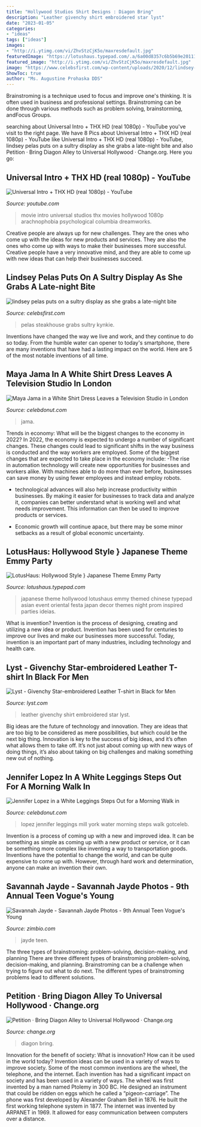 ```yaml
---
title: "Hollywood Studios Shirt Designs : Diagon Bring"
description: "Leather givenchy shirt embroidered star lyst"
date: "2023-01-05"
categories:
- "ideas"
tags: ["ideas"]
images:
- "http://i.ytimg.com/vi/ZhvStzCjK5o/maxresdefault.jpg"
featuredImage: "https://lotushaus.typepad.com/.a/6a00d8357c6b5b69e20111685deecc970c-600wi"
featured_image: "http://i.ytimg.com/vi/ZhvStzCjK5o/maxresdefault.jpg"
image: "https://www.celebsfirst.com/wp-content/uploads/2020/12/lindsey-pelas-puts-on-a-sultry-display-as-she-grabs-a-late-night-bite-at-boa-steakhouse-in-west-hollywood-california-271220_1.jpg"
ShowToc: true
author: "Ms. Augustine Prohaska DDS"
---
```



Brainstroming is a technique used to focus and improve one's thinking. It is often used in business and professional settings. Brainstroming can be done through various methods such as problem solving, brainstorming, andFocus Groups.

	

		
searching about Universal Intro + THX HD (real 1080p) - YouTube you've visit to the right page. We have 8 Pics about Universal Intro + THX HD (real 1080p) - YouTube like Universal Intro + THX HD (real 1080p) - YouTube, lindsey pelas puts on a sultry display as she grabs a late-night bite and also Petition · Bring Diagon Alley to Universal Hollywood · Change.org. Here you go:
		
    
## Universal Intro + THX HD (real 1080p) - YouTube

<img loading=lazy src="http://i.ytimg.com/vi/ZhvStzCjK5o/maxresdefault.jpg" onerror="this.onerror=null;this.src='https://tse4.mm.bing.net/th?id=OIP.w9s23UlJJxkaYeC1HXyH2wHaEK&amp;pid=15.1';" alt="Universal Intro + THX HD (real 1080p) - YouTube">

_Source: youtube.com_

>movie intro universal studios thx movies hollywood 1080p arachnophobia psychological columbia dreamworks. 

	

Creative people are always up for new challenges. They are the ones who come up with the ideas for new products and services. They are also the ones who come up with ways to make their businesses more successful. Creative people have a very innovative mind, and they are able to come up with new ideas that can help their businesses succeed.

    
## Lindsey Pelas Puts On A Sultry Display As She Grabs A Late-night Bite

<img loading=lazy src="https://www.celebsfirst.com/wp-content/uploads/2020/12/lindsey-pelas-puts-on-a-sultry-display-as-she-grabs-a-late-night-bite-at-boa-steakhouse-in-west-hollywood-california-271220_1.jpg" onerror="this.onerror=null;this.src='https://tse2.mm.bing.net/th?id=OIP.FK5228ChDubV7CoEHDPoegHaLH&amp;pid=15.1';" alt="lindsey pelas puts on a sultry display as she grabs a late-night bite">

_Source: celebsfirst.com_

>pelas steakhouse grabs sultry kynkie. 

	

Inventions have changed the way we live and work, and they continue to do so today. From the humble water can opener to today's smartphone, there are many inventions that have had a lasting impact on the world. Here are 5 of the most notable inventions of all time.

    
## Maya Jama In A White Shirt Dress Leaves A Television Studio In London

<img loading=lazy src="http://celebdonut.com/wp-content/uploads/2020/07/maya-jama-in-a-white-shirt-dress-leaves-a-television-studio-in-london-3.jpg" onerror="this.onerror=null;this.src='https://tse2.mm.bing.net/th?id=OIP.ykRkZL93rKmSqCTeZ2E9FwHaKs&amp;pid=15.1';" alt="Maya Jama in a White Shirt Dress Leaves a Television Studio in London">

_Source: celebdonut.com_

>jama. 

	

Trends in economy: What will be the biggest changes to the economy in 2022?
In 2022, the economy is expected to undergo a number of significant changes. These changes could lead to significant shifts in the way business is conducted and the way workers are employed. Some of the biggest changes that are expected to take place in the economy include: 
-The rise in automation technology will create new opportunities for businesses and workers alike. With machines able to do more than ever before, businesses can save money by using fewer employees and instead employ robots. 

- technological advances will also help increase productivity within businesses. By making it easier for businesses to track data and analyze it, companies can better understand what is working well and what needs improvement. This information can then be used to improve products or services. 

- Economic growth will continue apace, but there may be some minor setbacks as a result of global economic uncertainty.

    
## LotusHaus: Hollywood Style } Japanese Theme Emmy Party

<img loading=lazy src="https://lotushaus.typepad.com/.a/6a00d8357c6b5b69e20111685deecc970c-600wi" onerror="this.onerror=null;this.src='https://tse4.mm.bing.net/th?id=OIP._1Aa7Eyx0mJTh4-6YZdLoAHaIu&amp;pid=15.1';" alt="LotusHaus: Hollywood Style } Japanese Theme Emmy Party">

_Source: lotushaus.typepad.com_

>japanese theme hollywood lotushaus emmy themed chinese typepad asian event oriental festa japan decor themes night prom inspired parties ideias. 

	

What is invention?
Invention is the process of designing, creating and utilizing a new idea or product. Invention has been used for centuries to improve our lives and make our businesses more successful. Today, invention is an important part of many industries, including technology and health care.

    
## Lyst - Givenchy Star-embroidered Leather T-shirt In Black For Men

<img loading=lazy src="https://cdnb.lystit.com/photos/f93f-2015/12/03/givenchy-black-star-embroidered-leather-t-shirt-product-4-726122737-normal.jpeg" onerror="this.onerror=null;this.src='https://tse3.mm.bing.net/th?id=OIP.CfxucW6EPwpkXiUP9m8-hgHaJ3&amp;pid=15.1';" alt="Lyst - Givenchy Star-embroidered Leather T-shirt in Black for Men">

_Source: lyst.com_

>leather givenchy shirt embroidered star lyst. 

	

Big ideas are the future of technology and innovation. They are ideas that are too big to be considered as mere possibilities, but which could be the next big thing. Innovation is key to the success of big ideas, and it’s often what allows them to take off. It’s not just about coming up with new ways of doing things, it’s also about taking on big challenges and making something new out of nothing.

    
## Jennifer Lopez In A White Leggings Steps Out For A Morning Walk In

<img loading=lazy src="https://celebdonut.com/wp-content/uploads/2020/07/jennifer-lopez-in-a-white-leggings-steps-out-for-a-morning-walk-in-water-mill-hamtpons-in-new-york-5.jpg" onerror="this.onerror=null;this.src='https://tse2.mm.bing.net/th?id=OIP.iNURBABBWEhj-EJ1r-1RlwHaLH&amp;pid=15.1';" alt="Jennifer Lopez in a White Leggings Steps Out for a Morning Walk in">

_Source: celebdonut.com_

>lopez jennifer leggings mill york water morning steps walk gotceleb. 

	

Invention is a process of coming up with a new and improved idea. It can be something as simple as coming up with a new product or service, or it can be something more complex like inventing a way to transportation goods. Inventions have the potential to change the world, and can be quite expensive to come up with. However, through hard work and determination, anyone can make an invention their own.

    
## Savannah Jayde - Savannah Jayde Photos - 9th Annual Teen Vogue&#039;s Young

<img loading=lazy src="https://www1.pictures.zimbio.com/gi/9th+Annual+Teen+Vogue+Young+Hollywood+Party+mLm__vbB37ax.jpg" onerror="this.onerror=null;this.src='https://tse3.mm.bing.net/th?id=OIP.8oSo8R8ThPXtICqlsRlcbQHaLL&amp;pid=15.1';" alt="Savannah Jayde - Savannah Jayde Photos - 9th Annual Teen Vogue&#039;s Young">

_Source: zimbio.com_

>jayde teen. 

	

The three types of brainstroming: problem-solving, decision-making, and planning
There are three different types of brainstroming problem-solving, decision-making, and planning. Brainstroming can be a challenge when trying to figure out what to do next. The different types of brainstroming problems lead to different solutions.

    
## Petition · Bring Diagon Alley To Universal Hollywood · Change.org

<img loading=lazy src="https://assets.change.org/photos/4/ir/ka/zRiRkagNsMMOibT-1600x900-noPad.jpg?1567442278" onerror="this.onerror=null;this.src='https://tse3.mm.bing.net/th?id=OIP.ZpPFSJr-hessA3inJI-BrQHaEK&amp;pid=15.1';" alt="Petition · Bring Diagon Alley to Universal Hollywood · Change.org">

_Source: change.org_

>diagon bring. 

	

Innovation for the benefit of society: What is innovation? How can it be used in the world today?
Invention ideas can be used in a variety of ways to improve society. Some of the most common inventions are the wheel, the telephone, and the internet. Each invention has had a significant impact on society and has been used in a variety of ways. The wheel was first invented by a man named Ptolemy in 300 BC. He designed an instrument that could be ridden on eggs which he called a “pigeon-carriage”. The phone was first developed by Alexander Graham Bell in 1876. He built the first working telephone system in 1877. The internet was invented by ARPANET in 1969. It allowed for easy communication between computers over a distance.

